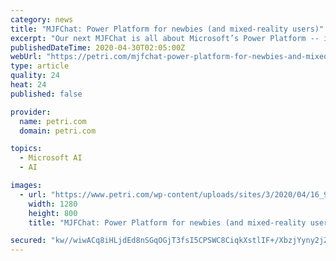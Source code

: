 ```yaml
---
category: news
title: "MJFChat: Power Platform for newbies (and mixed-reality users)"
excerpt: "Our next MJFChat is all about Microsoft’s Power Platform -- its collection of PowerApps, Power BI and Power Automate (Flow) with special guest Microsoft Principal Advocate for Power Platform, Dona Sarkar."
publishedDateTime: 2020-04-30T02:05:00Z
webUrl: "https://petri.com/mjfchat-power-platform-for-newbies-and-mixed-reality-users"
type: article
quality: 24
heat: 24
published: false

provider:
  name: petri.com
  domain: petri.com

topics:
  - Microsoft AI
  - AI

images:
  - url: "https://www.petri.com/wp-content/uploads/sites/3/2020/04/16_9-New-Episode-1-1280x800.png"
    width: 1280
    height: 800
    title: "MJFChat: Power Platform for newbies (and mixed-reality users)"

secured: "kw//wiwACq8iHLjdEd8nSGqOGjT3fsI5CPSWC8CiqkXstlIF+/XbzjYyny2jZuqdGzhJAoWZ8Oa7Ptcmrb8jCSt7JImOk0+b8xU6mb0z6ttE/8/9l9ZJ9fus7mwbm7pPUgx23d9oSAzzgCH1tkXC1iYl8NeeLuINeJ8g6Yr5hV1dujpSKNKIMR1rQtcNw61frWCgroJ9cs2amxESggNaohDkp5F3sksMenxt8yPizOEj8tePEcl64xAy4Y0z1lxUFwLAU0niqr0i7sbnxDcvNiycDvbdkpNO6diTpnvOoEAVsI1Z4gBr+e1LpKP4ga26;aZpmNgrPTBzlXFCnhgbhgA=="
---
```


